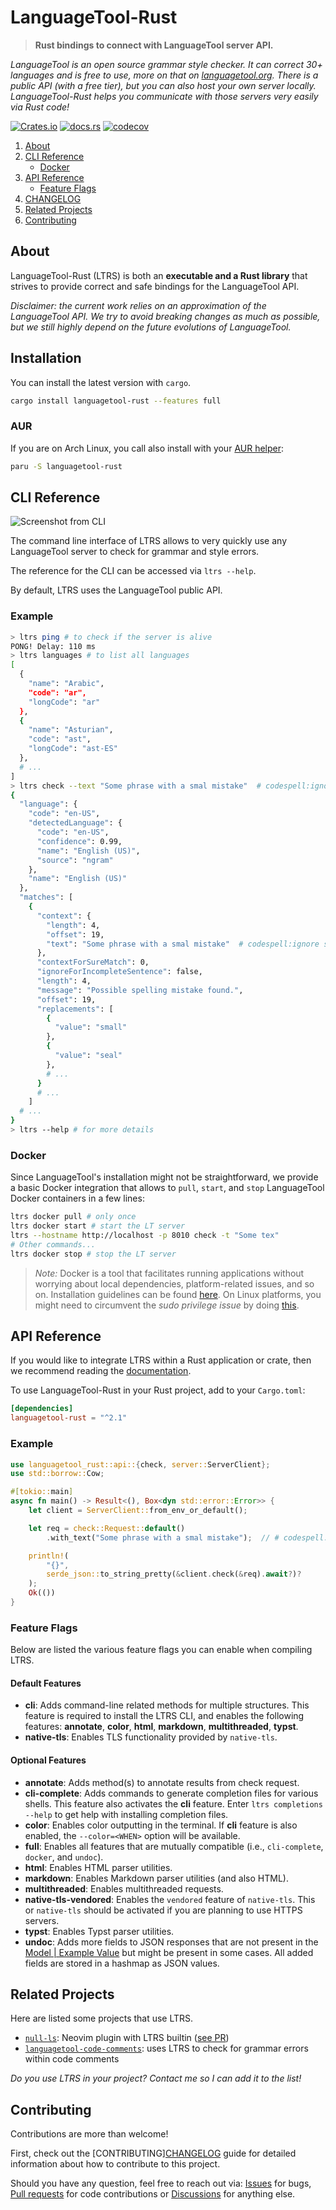 # LanguageTool-Rust

> **Rust bindings to connect with LanguageTool server API.**

*LanguageTool is an open source grammar style checker.
It can correct 30+ languages and is free to use, more on that on
[languagetool.org](https://languagetool.org/).
There is a public API (with a free tier),
but you can also host your own server locally.
LanguageTool-Rust helps you communicate with those servers very easily via Rust code!*

[![Crates.io](https://img.shields.io/crates/v/languagetool-rust)](https://crates.io/crates/languagetool-rust)
[![docs.rs](https://img.shields.io/docsrs/languagetool-rust)](https://docs.rs/languagetool-rust)
[![codecov](https://codecov.io/gh/jeertmans/languagetool-rust/branch/main/graph/badge.svg?token=ZDZ8YBQTPH)](https://codecov.io/gh/jeertmans/languagetool-rust)

1. [About](#about)
2. [CLI Reference](#cli-reference)
    - [Docker](#docker)
3. [API Reference](#api-reference)
    - [Feature Flags](#feature-flags)
4. [CHANGELOG](https://github.com/jeertmans/languagetool-rust/blob/main/CHANGELOG.md)
5. [Related Projects](#related-projects)
6. [Contributing](#contributing)

## About

LanguageTool-Rust (LTRS) is both an **executable and a Rust library**
that strives to provide correct and safe bindings for the LanguageTool API.

*Disclaimer: the current work relies on an approximation of the LanguageTool API.
We try to avoid breaking changes as much as possible,
but we still highly depend on the future evolutions of LanguageTool.*

## Installation

You can install the latest version with `cargo`.

```bash
cargo install languagetool-rust --features full
```

### AUR

If you are on Arch Linux, you call also install with your
[AUR helper](https://wiki.archlinux.org/title/AUR_helpers):

```bash
paru -S languagetool-rust
```

## CLI Reference

![Screenshot from CLI](https://raw.githubusercontent.com/jeertmans/languagetool-rust/main/img/screenshot.svg)

The command line interface of LTRS allows to very quickly use any LanguageTool server
to check for grammar and style errors.

The reference for the CLI can be accessed via `ltrs --help`.

By default, LTRS uses the LanguageTool public API.

### Example

```bash
> ltrs ping # to check if the server is alive
PONG! Delay: 110 ms
> ltrs languages # to list all languages
[
  {
    "name": "Arabic",
    "code": "ar",
    "longCode": "ar"
  },
  {
    "name": "Asturian",
    "code": "ast",
    "longCode": "ast-ES"
  },
  # ...
]
> ltrs check --text "Some phrase with a smal mistake"  # codespell:ignore smal
{
  "language": {
    "code": "en-US",
    "detectedLanguage": {
      "code": "en-US",
      "confidence": 0.99,
      "name": "English (US)",
      "source": "ngram"
    },
    "name": "English (US)"
  },
  "matches": [
    {
      "context": {
        "length": 4,
        "offset": 19,
        "text": "Some phrase with a smal mistake"  # codespell:ignore smal
      },
      "contextForSureMatch": 0,
      "ignoreForIncompleteSentence": false,
      "length": 4,
      "message": "Possible spelling mistake found.",
      "offset": 19,
      "replacements": [
        {
          "value": "small"
        },
        {
          "value": "seal"
        },
        # ...
      }
      # ...
    ]
  # ...
}
> ltrs --help # for more details
```

### Docker

Since LanguageTool's installation might not be straightforward,
we provide a basic Docker integration that allows to `pull`, `start`, and `stop`
LanguageTool Docker containers in a few lines:

```bash
ltrs docker pull # only once
ltrs docker start # start the LT server
ltrs --hostname http://localhost -p 8010 check -t "Some tex"
# Other commands...
ltrs docker stop # stop the LT server
```

> *Note:* Docker is a tool that facilitates running applications without worrying
  about local dependencies, platform-related issues, and so on.
  Installation guidelines can be found [here](https://www.docker.com/get-started/).
  On Linux platforms, you might need to circumvent the *sudo privilege issue* by doing
  [this](https://docs.docker.com/engine/install/linux-postinstall/).

## API Reference

If you would like to integrate LTRS within a Rust application or crate,
then we recommend reading the [documentation](https://docs.rs/languagetool-rust).

To use LanguageTool-Rust in your Rust project, add to your `Cargo.toml`:

```toml
[dependencies]
languagetool-rust = "^2.1"
```

### Example

```rust
use languagetool_rust::api::{check, server::ServerClient};
use std::borrow::Cow;

#[tokio::main]
async fn main() -> Result<(), Box<dyn std::error::Error>> {
    let client = ServerClient::from_env_or_default();

    let req = check::Request::default()
        .with_text("Some phrase with a smal mistake");  // # codespell:ignore smal

    println!(
        "{}",
        serde_json::to_string_pretty(&client.check(&req).await?)?
    );
    Ok(())
}
```

### Feature Flags

Below are listed the various feature flags you can enable when compiling LTRS.

#### Default Features

- **cli**: Adds command-line related methods for multiple structures.
  This feature is required to install the LTRS CLI,
  and enables the following features: **annotate**, **color**, **html**, **markdown**, **multithreaded**, **typst**.
- **native-tls**: Enables TLS functionality provided by `native-tls`.

#### Optional Features

- **annotate**: Adds method(s) to annotate results from check request.
- **cli-complete**: Adds commands to generate completion files for various shells.
  This feature also activates the **cli** feature. Enter `ltrs completions --help` to get help with installing completion files.
- **color**: Enables color outputting in the terminal. If **cli** feature is also enabled, the `--color=<WHEN>` option will be available.
- **full**: Enables all features that are mutually compatible
  (i.e., `cli-complete`, `docker`, and `undoc`).
- **html**: Enables HTML parser utilities.
- **markdown**: Enables Markdown parser utilities (and also HTML).
- **multithreaded**: Enables multithreaded requests.
- **native-tls-vendored**: Enables the `vendored` feature of `native-tls`. This or `native-tls` should be activated if you are planning to use HTTPS servers.
- **typst**: Enables Typst parser utilities.
- **undoc**: Adds more fields to JSON responses that are not present
  in the [Model | Example Value](https://languagetool.org/http-api/swagger-ui/#!/default/)
  but might be present in some cases. All added fields are stored in a hashmap as
  JSON values.

## Related Projects

Here are listed some projects that use LTRS.

- [`null-ls`](https://github.com/jose-elias-alvarez/null-ls.nvim):
  Neovim plugin with LTRS builtin ([see PR](https://github.com/jose-elias-alvarez/null-ls.nvim/pull/997))
- [`languagetool-code-comments`](https://github.com/dustinblackman/languagetool-code-comments):
  uses LTRS to check for grammar errors within code comments

*Do you use LTRS in your project? Contact me so I can add it to the list!*

## Contributing

Contributions are more than welcome!

First, check out the [CONTRIBUTING][CHANGELOG](https://github.com/jeertmans/languagetool-rust/blob/main/CONTRIBUTING.md)
guide for detailed information about how to contribute to this project.

Should you have any question, feel free to reach out via:
[Issues](https://github.com/jeertmans/languagetool-rust/issues) for bugs,
[Pull requests](https://github.com/jeertmans/languagetool-rust/pulls) for code contributions
or [Discussions](https://github.com/jeertmans/languagetool-rust/discussions) for anything else.
